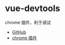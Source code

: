 # vue-devtools

chrome 插件，利于调试

* [GitHub](https://github.com/vuejs/vue-devtools)
* [chrome 插件](https://chrome.google.com/webstore/detail/vuejs-devtools/nhdogjmejiglipccpnnnanhbledajbpd)
